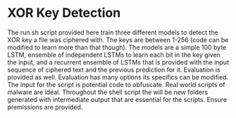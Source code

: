 # XOR Key Detection
The run.sh script provided here train three different models to detect the XOR key a file was ciphered with. The keys are between 1-256 (code can be modified to learn more than that though). The models are a simple 100 byte LSTM, ensemble of independent LSTMs to learn each bit in the key given the input, and a recurrent ensemble of LSTMs that is provided with the input sequence of ciphered text and the previous prediction for it. Evaluation is provided as well. Evaluation has many options its specifics can be modified.
The input for the script is potential code to obfuscate. Real world scripts of malware are ideal. Throughout the shell script the will be new folders generated with intermediate output that are essential for the scripts. Ensure premissions are provided.
